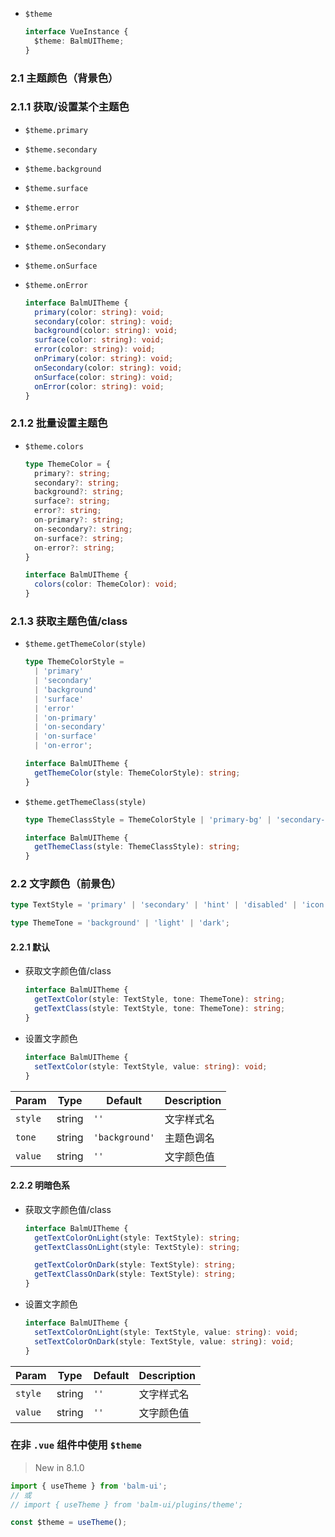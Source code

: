 - `$theme`

  ```ts
  interface VueInstance {
    $theme: BalmUITheme;
  }
  ```

### 2.1 主题颜色（背景色）

### 2.1.1 获取/设置某个主题色

- `$theme.primary`
- `$theme.secondary`
- `$theme.background`
- `$theme.surface`
- `$theme.error`
- `$theme.onPrimary`
- `$theme.onSecondary`
- `$theme.onSurface`
- `$theme.onError`

  ```ts
  interface BalmUITheme {
    primary(color: string): void;
    secondary(color: string): void;
    background(color: string): void;
    surface(color: string): void;
    error(color: string): void;
    onPrimary(color: string): void;
    onSecondary(color: string): void;
    onSurface(color: string): void;
    onError(color: string): void;
  }
  ```

### 2.1.2 批量设置主题色

- `$theme.colors`

  ```ts
  type ThemeColor = {
    primary?: string;
    secondary?: string;
    background?: string;
    surface?: string;
    error?: string;
    on-primary?: string;
    on-secondary?: string;
    on-surface?: string;
    on-error?: string;
  }

  interface BalmUITheme {
    colors(color: ThemeColor): void;
  }
  ```

### 2.1.3 获取主题色值/class

- `$theme.getThemeColor(style)`

  ```ts
  type ThemeColorStyle =
    | 'primary'
    | 'secondary'
    | 'background'
    | 'surface'
    | 'error'
    | 'on-primary'
    | 'on-secondary'
    | 'on-surface'
    | 'on-error';

  interface BalmUITheme {
    getThemeColor(style: ThemeColorStyle): string;
  }
  ```

- `$theme.getThemeClass(style)`

  ```ts
  type ThemeClassStyle = ThemeColorStyle | 'primary-bg' | 'secondary-bg';

  interface BalmUITheme {
    getThemeClass(style: ThemeClassStyle): string;
  }
  ```

### 2.2 文字颜色（前景色）

```ts
type TextStyle = 'primary' | 'secondary' | 'hint' | 'disabled' | 'icon';

type ThemeTone = 'background' | 'light' | 'dark';
```

#### 2.2.1 默认

- 获取文字颜色值/class

  ```ts
  interface BalmUITheme {
    getTextColor(style: TextStyle, tone: ThemeTone): string;
    getTextClass(style: TextStyle, tone: ThemeTone): string;
  }
  ```

- 设置文字颜色

  ```ts
  interface BalmUITheme {
    setTextColor(style: TextStyle, value: string): void;
  }
  ```

| Param   | Type   | Default        | Description |
| ------- | ------ | -------------- | ----------- |
| `style` | string | `''`           | 文字样式名  |
| `tone`  | string | `'background'` | 主题色调名  |
| `value` | string | `''`           | 文字颜色值  |

#### 2.2.2 明暗色系

- 获取文字颜色值/class

  ```ts
  interface BalmUITheme {
    getTextColorOnLight(style: TextStyle): string;
    getTextClassOnLight(style: TextStyle): string;

    getTextColorOnDark(style: TextStyle): string;
    getTextClassOnDark(style: TextStyle): string;
  }
  ```

- 设置文字颜色

  ```ts
  interface BalmUITheme {
    setTextColorOnLight(style: TextStyle, value: string): void;
    setTextColorOnDark(style: TextStyle, value: string): void;
  }
  ```

| Param   | Type   | Default | Description |
| ------- | ------ | ------- | ----------- |
| `style` | string | `''`    | 文字样式名  |
| `value` | string | `''`    | 文字颜色值  |

### 在非 `.vue` 组件中使用 `$theme`

> New in 8.1.0

```js
import { useTheme } from 'balm-ui';
// 或
// import { useTheme } from 'balm-ui/plugins/theme';

const $theme = useTheme();
```
